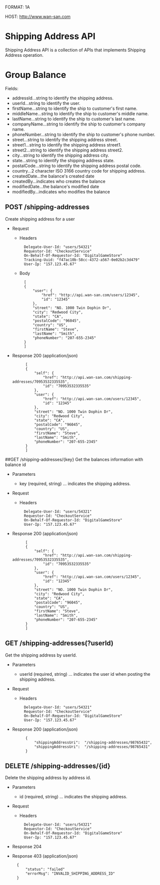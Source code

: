 FORMAT: 1A

HOST: http://www.wan-san.com

# Shipping Address API

Shipping Address API is a collection of APIs that implements Shipping Address operation.

# Group Balance

Fields:

+  <span id="addressId">addressId...string to identify the shipping address.</span>
+  <span id="userId">userId...string to identify the user.</span>
+  <span id="firstName">firstName...string to identify the ship to customer's first name.</span>
+  <span id="middleName">middleName...string to identify the ship to customer's middle name.</span>
+  <span id="lastName">lastName...string to identify the ship to customer's last name.</span>
+  <span id="companyName">companyName...string to identify the ship to customer's company name.</span>
+  <span id="phoneNumber">phoneNumber...string to identify the ship to customer's phone number.</span>
+  <span id="street">street...string to identify the shipping address street.</span>
+  <span id="street1">street1...string to identify the shipping address street1.</span>
+  <span id="street2">street2...string to identify the shipping address street2.</span>
+  <span id="city">city...string to identify the shipping address city.</span>
+  <span id="state">state...string to identify the shipping address state.</span>
+  <span id="postalCode">postalCode...string to identify the shipping address postal code.</span>
+  <span id="country">country...2 character ISO 3166 country code for shipping address.</span>
+  <span id="createdDate">createdDate...the balance's created date</span>
+  <span id="createdBy">createdBy...indicates who creates the balance</span>
+  <span id="modifiedDate">modifiedDate...the balance's modified date</span>
+  <span id="modifiedBy">modifiedBy...indicates who modifies the balance</span>


## POST /shipping-addresses
Create shipping address for a user

+ Request
    + Headers

            Delegate-User-Id: "users/54321"
            Requestor-Id: "CheckoutService"
            On-Behalf-Of-Requestor-Id: "DigitalGameStore"
            Tracking-Uuid: "f47ac10b-58cc-4372-a567-0e02b2c3d479"
            User-Ip: "157.123.45.67"

    + Body
        
            [
            {
                "user": {
                    "href": "http://api.wan-san.com/users/12345",
                    "id": "12345"
                },
                "street": "NO. 1000 Twin Dophin Dr",
                "city": "Redwood City",
                "state": "CA",
                "postalCode": "96045",
                "country": "US",
                "firstName": "Steve",
                "lastName": "Smith",
                "phoneNumber": "207-655-2345"
            }
            ]
    
+ Response 200 (application/json)
        
            [
            {
                "self": {
                    "href": "http://api.wan-san.com/shipping-addresses/70953532335535",
                    "id": "70953532335535"
                },
                "user": {
                    "href": "http://api.wan-san.com/users/12345",
                    "id": "12345"
                },
                "street": "NO. 1000 Twin Dophin Dr",
                "city": "Redwood City",
                "state": "CA",
                "postalCode": "96045",
                "country": "US",
                "firstName": "Steve",
                "lastName": "Smith",
                "phoneNumber": "207-655-2345"
            }
            ]

##GET /shipping-addresses/{key}
Get the balances information with balance id

+ Parameters

    + key (required, string) ... indicates the shipping address.

+ Request

    + Headers

            Delegate-User-Id: "users/54321"
            Requestor-Id: "CheckoutService"
            On-Behalf-Of-Requestor-Id: "DigitalGameStore"
            User-Ip: "157.123.45.67"

+ Response 200 (application/json)
    
            [
            {
                "self": {
                    "href": "http://api.wan-san.com/shipping-addresses/70953532335535",
                    "id": "70953532335535"
                },
                "user": {
                    "href": "http://api.wan-san.com/users/12345",
                    "id": "12345"
                },
                "street": "NO. 1000 Twin Dophin Dr",
                "city": "Redwood City",
                "state": "CA",
                "postalCode": "96045",
                "country": "US",
                "firstName": "Steve",
                "lastName": "Smith",
                "phoneNumber": "207-655-2345"
            }
            ]

## GET /shipping-addresses(?userId)
Get the shipping address by userId.

+ Parameters

    + userId (required, string) ... indicates the user id when posting the shipping address.

+ Request

    + Headers

            Delegate-User-Id: "users/54321"
            Requestor-Id: "CheckoutService"
            On-Behalf-Of-Requestor-Id: "DigitalGameStore"
            User-Ip: "157.123.45.67"


+ Response 200 (application/json)
    
            {
                "shippingAddressUri":  "/shipping-addresses/98765432",
                "shippingAddressUri":  "/shipping-addresses/98765431"
            }

## DELETE /shipping-addresses/{id}
Delete the shipping address by address id.

+ Parameters

    + id (required, string) ... indicates the shipping address.

+ Request

    + Headers

            Delegate-User-Id: "users/54321"
            Requestor-Id: "CheckoutService"
            On-Behalf-Of-Requestor-Id: "DigitalGameStore"
            User-Ip: "157.123.45.67"

+ Response 204

+ Response 403 (application/json)

        {
            "status": "failed"
            "errorMsg": "INVALID_SHIPPING_ADDRESS_ID"
        }
